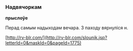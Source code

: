 ### Надвячоркам
**прыслоўе**

Перад самым надыходам вечара. З паходу вярнуліся н.

<a rel="author">[http://rv-blr.com/](http://rv-blr.com/slounik.jsp?letterId=0&maskId=0&pageId=1775)</a>
